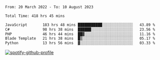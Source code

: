 <!--START_SECTION:waka-->

```txt
From: 20 March 2022 - To: 10 August 2023

Total Time: 418 hrs 45 mins

JavaScript       183 hrs 48 mins ███████████░░░░░░░░░░░░░░   43.89 %
C#               98 hrs 38 mins  ██████░░░░░░░░░░░░░░░░░░░   23.56 %
PHP              46 hrs 44 mins  ██▓░░░░░░░░░░░░░░░░░░░░░░   11.16 %
Blade Template   21 hrs 38 mins  █▒░░░░░░░░░░░░░░░░░░░░░░░   05.17 %
Python           13 hrs 56 mins  ▓░░░░░░░░░░░░░░░░░░░░░░░░   03.33 %
```

<!--END_SECTION:waka-->
[![spotify-github-profile](https://spotify-github-profile.vercel.app/api/view?uid=c00zprrvy9xiloa9qnco3hmng&cover_image=true&theme=novatorem&show_offline=false&background_color=121212&bar_color=53b14f&bar_color_cover=false)](https://spotify-github-profile.vercel.app/api/view?uid=c00zprrvy9xiloa9qnco3hmng&redirect=true)



